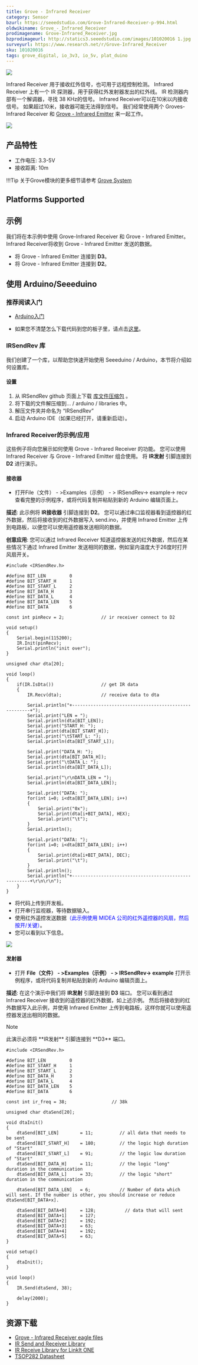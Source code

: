 ```yaml
---
title: Grove - Infrared Receiver
category: Sensor
bzurl: https://seeedstudio.com/Grove-Infrared-Receiver-p-994.html
oldwikiname: Grove_-_Infrared_Receiver
prodimagename: Grove-Infrared_Receiver.jpg
bzprodimageurl: http://statics3.seeedstudio.com/images/101020016 1.jpg
surveyurl: https://www.research.net/r/Grove-Infrared_Receiver
sku: 101020016
tags: grove_digital, io_3v3, io_5v, plat_duino
---
```


![](https://raw.githubusercontent.com/SeeedDocument/Grove-Infrared_Receiver/master/img/Grove-Infrared_Receiver.jpg)

 Infrared Receiver 用于接收红外信号，也可用于远程控制检测。 Infrared Receiver 上有一个 IR 探测器，用于获得红外发射器发出的红外线。 IR 检测器内部有一个解调器，寻找 38 KHz的信号。 Infrared Receiver可以在10米以内接收信号。 如果超过10米，接收器可能无法得到信号。 我们经常使用两个 Groves-Infrared Receiver 和 [Grove - Infrared Emitter](https://item.taobao.com/item.htm?spm=a1z10.3-c.w4002-11172317909.11.7bdebac47XPzLS&id=45477043694) 来一起工作。

[![](https://github.com/SeeedDocument/wiki_chinese/raw/master/docs/images/click_to_buy.PNG)](https://item.taobao.com/item.htm?spm=a1z10.3-c.w4002-11172317909.11.7bdebac47XPzLS&id=45477043694)

产品特性
-------------

-   工作电压: 3.3-5V
-   接收距离: 10m

!!!Tip
    关于Grove模块的更多细节请参考 [Grove System](http://seeed.wiki/Grove_System/)

Platforms Supported
-------------------

示例
-------------

我们将在本示例中使用 Grove-Infrared Receiver 和 Grove - Infrared Emitter。 Infrared Receiver将收到  Grove - Infrared Emitter 发送的数据。


- 将 Grove - Infrared Emitter 连接到 **D3**。
- 将 Grove - Infrared Emitter 连接到 **D2**。

使用 Arduino/Seeeduino
----------------------

### 推荐阅读入门

- [Arduino入门](http://seeed.wiki/Getting_Started_with_Seeeduino/)

- 如果您不清楚怎么下载代码到您的板子里，请点击[这里](http://seeed.wiki/Upload_Code/)。

### IRSendRev 库

我们创建了一个库，以帮助您快速开始使用 Seeeduino / Arduino，本节将介绍如何设置库。

#### 设置

1. 从 IRSendRev github 页面上下载 [库文件压缩包](https://github.com/Seeed-Studio/IRSendRev) 。
2.  将下载的文件解压缩到... / arduino / libraries 中。
3.  解压文件夹并命名为 “IRSendRev”
4.  启动 Arduino IDE（如果已经打开，请重新启动）。

### Infrared Receiver的示例/应用

这些例子将向您展示如何使用 Grove - Infrared Receiver 的功能。 您可以使用 Infrared Receiver 与 Grove - Infrared Emitter 组合使用。 将 **IR发射**  引脚连接到 **D2** 进行演示。

#### 接收器

-   打开File（文件） - >Examples（示例） - > IRSendRev-> example-> recv 查看完整的示例程序，或将代码复制并粘贴到新的 Arduino 编辑页面上。

**描述**:
此示例将 **IR接收器** 引脚连接到 **D2**。 您可以通过串口监视器看到遥控器的红外数据，然后将接收到的红外数据写入 send.ino，并使用 Infrared Emitter 上传到电路板，以便您可以使用遥控器发送相同的数据。

**创意应用**:
您可以通过 Infrared Receiver 知道遥控器发送的红外数据，然后在某些情况下通过 Infrared Emitter 发送相同的数据，例如室内温度大于26度时打开风扇开关。

```
#include <IRSendRev.h>
 
#define BIT_LEN         0
#define BIT_START_H     1
#define BIT_START_L     2
#define BIT_DATA_H      3
#define BIT_DATA_L      4
#define BIT_DATA_LEN    5
#define BIT_DATA        6
 
const int pinRecv = 2;              // ir receiver connect to D2
 
void setup()
{
    Serial.begin(115200);
    IR.Init(pinRecv);
    Serial.println("init over");
}
 
unsigned char dta[20];
 
void loop()
{
    if(IR.IsDta())                  // get IR data
    {
        IR.Recv(dta);               // receive data to dta
 
        Serial.println("+------------------------------------------------------+");
        Serial.print("LEN = ");
        Serial.println(dta[BIT_LEN]);
        Serial.print("START_H: ");
        Serial.print(dta[BIT_START_H]);
        Serial.print("\tSTART_L: ");
        Serial.println(dta[BIT_START_L]);
 
        Serial.print("DATA_H: ");
        Serial.print(dta[BIT_DATA_H]);
        Serial.print("\tDATA_L: ");
        Serial.println(dta[BIT_DATA_L]);
 
        Serial.print("\r\nDATA_LEN = ");
        Serial.println(dta[BIT_DATA_LEN]);
 
        Serial.print("DATA: ");
        for(int i=0; i<dta[BIT_DATA_LEN]; i++)
        {
            Serial.print("0x");
            Serial.print(dta[i+BIT_DATA], HEX);
            Serial.print("\t");
        }
        Serial.println();
 
        Serial.print("DATA: ");
        for(int i=0; i<dta[BIT_DATA_LEN]; i++)
        {
            Serial.print(dta[i+BIT_DATA], DEC);
            Serial.print("\t");
        }
        Serial.println();
        Serial.println("+------------------------------------------------------+\r\n\r\n");
    }
}
```


- 将代码上传到开发板。
- 打开串行监视器，等待数据输入。
- 使用红外遥控发送数据<font color="Blue">（此示例使用 MIDEA 公司的红外遥控器的风扇，然后按开/关键）</font>。
- 您可以看到以下信息。

![](https://raw.githubusercontent.com/SeeedDocument/Grove-Infrared_Receiver/master/img/Data：IR_remote_control_of_fans.jpg)

#### 发射器

-   打开 **File（文件） - >Examples（示例） - > IRSendRev-> example** 打开示例程序，或将代码复制并粘贴到新的 Arduino 编辑页面上。

**描述**:
在这个演示中我们将 **IR发射** 引脚连接到 **D3** 端口。 您可以看到通过 Infrared Receiver 接收到的遥控器的红外数据，如上述示例。 然后将接收到的红外数据写入此示例，并使用 Infrared Emitter 上传到电路板，这样你就可以使用遥控器发送出相同的数据。



<div class="admonition note">
<p class="admonition-title">Note</p>
此演示必须将 **IR发射** 引脚连接到 **D3** 端口。
</div>


```
#include <IRSendRev.h>
 
#define BIT_LEN         0
#define BIT_START_H     1
#define BIT_START_L     2
#define BIT_DATA_H      3
#define BIT_DATA_L      4
#define BIT_DATA_LEN    5
#define BIT_DATA        6
 
const int ir_freq = 38;                 // 38k
 
unsigned char dtaSend[20];
 
void dtaInit()
{
    dtaSend[BIT_LEN]        = 11;          // all data that needs to be sent
    dtaSend[BIT_START_H]    = 180;         // the logic high duration of "Start"
    dtaSend[BIT_START_L]    = 91;          // the logic low duration of "Start"
    dtaSend[BIT_DATA_H]     = 11;          // the logic "long" duration in the communication
    dtaSend[BIT_DATA_L]     = 33;          // the logic "short" duration in the communication
 
    dtaSend[BIT_DATA_LEN]   = 6;           // Number of data which will sent. If the number is other, you should increase or reduce dtaSend[BIT_DATA+x].
 
    dtaSend[BIT_DATA+0]     = 128;           // data that will sent
    dtaSend[BIT_DATA+1]     = 127;
    dtaSend[BIT_DATA+2]     = 192;
    dtaSend[BIT_DATA+3]     = 63;
    dtaSend[BIT_DATA+4]     = 192;
    dtaSend[BIT_DATA+5]     = 63;
}
 
void setup()
{
    dtaInit();
}
 
void loop()
{
    IR.Send(dtaSend, 38);
 
    delay(2000);
}
```

资源下载
---------

-   [Grove - Infrared Receiver eagle files](https://raw.githubusercontent.com/SeeedDocument/Grove-Infrared_Receiver/master/res/Grove-Infrared_Receiver_eagle_files.zip)
-   [IR Send and Receiver Library](https://github.com/Seeed-Studio/IRSendRev)
-   [IR Receive Library for LinkIt ONE](https://github.com/Seeed-Studio/IR_Recv_LinkIt_ONE)
-   [TSOP282 Datasheet](http://www.vishay.com/docs/82491/tsop382.pdf)



<!-- This Markdown file was created from http://www.seeedstudio.com/wiki/Grove_-_Infrared_Receiver -->
